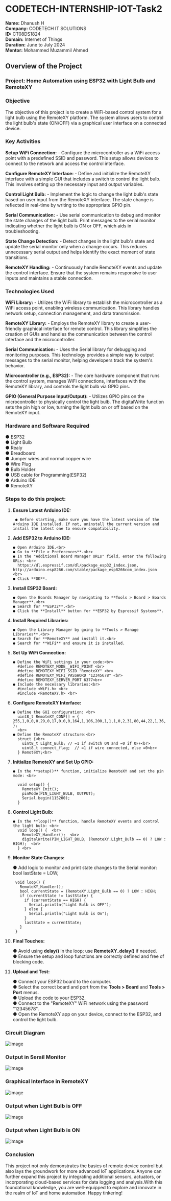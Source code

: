 # CODETECH-INTERNSHIP-IOT-Task2

**Name:** Dhanush H <br>
**Company:** CODETECH IT SOLUTIONS <br>
**ID:** CT08DS1824 <br>
**Domain:** Internet of Things <br>
**Duration:** June to July 2024 <br>
**Mentor:** Mohammed Muzammil Ahmed <br>


## Overview of the Project

### Project: Home Automation using ESP32 with Light Bulb and RemoteXY

### Objective

The objective of this project is to create a WiFi-based control system for a light bulb using the RemoteXY platform. The system allows users to control the light bulb's state (ON/OFF) via a graphical user interface on a connected device.

### Key Activities

**Setup WiFi Connection:**
      - Configure the microcontroller as a WiFi access point with a predefined SSID and password. This setup allows devices to connect to the network and access the control interface.

**Configure RemoteXY Interface:**
      - Define and initialize the RemoteXY interface with a simple GUI that includes a switch to control the light bulb. This involves setting up the necessary input and output variables.

**Control Light Bulb:**
      - Implement the logic to change the light bulb's state based on user input from the RemoteXY interface. The state change is reflected in real-time by writing to the appropriate GPIO pin.

**Serial Communication:**
      - Use serial communication to debug and monitor the state changes of the light bulb. Print messages to the serial monitor indicating whether the light bulb is ON or OFF, which aids in troubleshooting.

**State Change Detection:**
      - Detect changes in the light bulb's state and update the serial monitor only when a change occurs. This reduces unnecessary serial output and helps identify the exact moment of state transitions.

**RemoteXY Handling:**
      - Continuously handle RemoteXY events and update the control interface. Ensure that the system remains responsive to user inputs and maintains a stable connection.

### Technologies Used

**WiFi Library:**
      - Utilizes the WiFi library to establish the microcontroller as a WiFi access point, enabling wireless communication. This library handles network setup, connection management, and data transmission.

**RemoteXY Library:**
      - Employs the RemoteXY library to create a user-friendly graphical interface for remote control. This library simplifies the creation of GUIs and handles the communication between the control interface and the microcontroller.

**Serial Communication:**
      - Uses the Serial library for debugging and monitoring purposes. This technology provides a simple way to output messages to the serial monitor, helping developers track the system's behavior.

**Microcontroller (e.g., ESP32):**
      - The core hardware component that runs the control system, manages WiFi connections, interfaces with the RemoteXY library, and controls the light bulb via GPIO pins.

**GPIO (General Purpose Input/Output):**
      - Utilizes GPIO pins on the microcontroller to physically control the light bulb. The digitalWrite function sets the pin high or low, turning the light bulb on or off based on the RemoteXY input.

### Hardware and Software Required

● ESP32 <br>
● Light Bulb <br>
● Realy <br>
● Breadboard <br>
● Jumper wires and normal copper wire <br>
● Wire Plug <br>
● Bulb Holder <br>
● USB cable for Programming(ESP32) <br>
● Arduino IDE <br>
● RemoteXY <br>

### Steps to do this project:

1. **Ensure Latest Arduino IDE:** <br>

        ● Before starting, make sure you have the latest version of the Arduino IDE installed. If not, uninstall the current version and install the latest one to ensure compatibility.

2. **Add ESP32 to Arduino IDE:** <br>

       ● Open Arduino IDE.<br>
       ● Go to **File > Preferences**.<br>
       ● In the "Additional Board Manager URLs" field, enter the following URLs: <br>
         https://dl.espressif.com/dl/package_esp32_index.json, http://arduino.esp8266.com/stable/package_esp8266com_index.json <br>
       ● Click **OK**.

3. **Install ESP32 Board:** <br>

       ● Open the Boards Manager by navigating to **Tools > Board > Boards Manager**.<br>
       ● Search for **ESP32**.<br>
       ● Click the **Install** button for **ESP32 by Espressif Systems**.

4. **Install Required Libraries:** <br>

       ● Open the Library Manager by going to **Tools > Manage Libraries**.<br>
       ● Search for **RemoteXY** and install it.<br>
       ● Search for **WiFi** and ensure it is installed.

5. **Set Up WiFi Connection:** <br>

       ● Define the WiFi settings in your code:<br>
         #define REMOTEXY_MODE__WIFI_POINT <br>
         #define REMOTEXY_WIFI_SSID "RemoteXY" <br>
         #define REMOTEXY_WIFI_PASSWORD "12345678" <br>
         #define REMOTEXY_SERVER_PORT 6377<br>
       ● Include the necessary libraries:<br>
         #include <WiFi.h> <br>
         #include <RemoteXY.h> <br>
         

6. **Configure RemoteXY Interface:** <br>

       ● Define the GUI configuration: <br>
         uint8_t RemoteXY_CONF[] = { 255,1,0,0,0,29,0,17,0,0,0,164,1,106,200,1,1,1,0,2,31,80,44,22,1,36,26,31,31,79,70,70,0,79,78,0 };
         <br>
       ● Define the RemoteXY structure:<br>
         struct {<br>
           uint8_t Light_Bulb; // =1 if switch ON and =0 if OFF<br>
           uint8_t connect_flag;  // =1 if wire connected, else =0<br>
         } RemoteXY;<br>

7. **Initialize RemoteXY and Set Up GPIO:** <br>

       ● In the **setup()** function, initialize RemoteXY and set the pin mode: <br>
         
         void setup() {  
           RemoteXY_Init(); 
           pinMode(PIN_LIGHT_BULB, OUTPUT);
           Serial.begin(115200); 
         }
         
9. **Control Light Bulb:** <br>

       ● In the **loop()** function, handle RemoteXY events and control the light bulb: <br>
         void loop() {  <br>
           RemoteXY_Handler();  <br>
           digitalWrite(PIN_LIGHT_BULB, (RemoteXY.Light_Bulb == 0) ? LOW : HIGH);  <br>
         } <br>

10. **Monitor State Changes:** <br>

       ● Add logic to monitor and print state changes to the Serial monitor: <br>
         bool lastState = LOW; <br>

         void loop() { 
           RemoteXY_Handler(); 
           bool currentState = (RemoteXY.Light_Bulb == 0) ? LOW : HIGH; 
           if (currentState != lastState) { 
             if (currentState == HIGH) { 
               Serial.println("Light Bulb is OFF"); 
             } else { 
               Serial.println("Light Bulb is On"); 
             } 
             lastState = currentState; 
           } 
         } 

11. **Final Touches:** <br>

       ● Avoid using **delay()** in the loop; use **RemoteXY_delay()** if needed. <br>
       ● Ensure the setup and loop functions are correctly defined and free of blocking code. <br>

12. **Upload and Test:** <br>

       ● Connect your ESP32 board to the computer. <br>
       ● Select the correct board and port from the **Tools > Board** and **Tools > Port** menus. <br>
       ● Upload the code to your ESP32. <br>
       ● Connect to the "RemoteXY" WiFi network using the password "12345678". <br>
       ● Open the RemoteXY app on your device, connect to the ESP32, and control the light bulb.
  
### Circuit Diagram

![image](https://github.com/H-Dhanush/CODETECH-INTERNSHIP-IOT-Task2/assets/167459628/093401d8-2d15-4e00-b515-2e5cad7874aa)

### Output in Serail Monitor

![image](https://github.com/H-Dhanush/CODETECH-INTERNSHIP-IOT-Task2/assets/167459628/c23008c7-2123-4d58-8f1d-e6866dbcf20c)

### Graphical Interface in RemoteXY

![image](https://github.com/H-Dhanush/CODETECH-INTERNSHIP-IOT-Task2/assets/167459628/7c2a3b60-9663-4e75-b815-7ea3ee258cae)

### Output when Light Bulb is OFF

![image](https://github.com/H-Dhanush/CODETECH-INTERNSHIP-IOT-Task2/assets/167459628/1d7914e6-4330-4318-b735-1192ef3038a8)

### Output when Light Bulb is ON

![image](https://github.com/H-Dhanush/CODETECH-INTERNSHIP-IOT-Task2/assets/167459628/2b089455-8bfb-4c07-b6e3-41947b1a0cc0)

### Conclusion
This project not only demonstrates the basics of remote device control but also lays the groundwork for more advanced IoT applications. Anyone can further expand this project by integrating additional sensors, actuators, or incorporating cloud-based services for data logging and analysis.With this foundational knowledge, you are well-equipped to explore and innovate in the realm of IoT and home automation. Happy tinkering!




